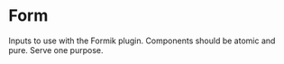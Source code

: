 # Form

Inputs to use with the Formik plugin. Components should be atomic and pure. Serve one purpose.
